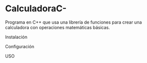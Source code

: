 # CalculadoraC-
Programa en C++ que usa una librería de funciones para crear una calculadora con operaciones matemáticas básicas. 

Instalación


Configuración


USO
